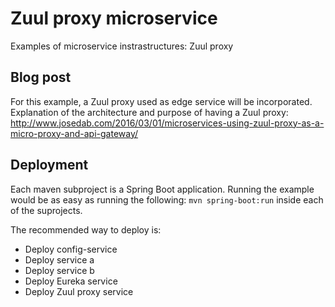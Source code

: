 # Zuul proxy microservice
Examples of microservice instrastructures: Zuul proxy

## Blog post
For this example, a Zuul proxy used as edge service will be incorporated.
Explanation of the architecture and purpose of having a Zuul proxy:
http://www.josedab.com/2016/03/01/microservices-using-zuul-proxy-as-a-micro-proxy-and-api-gateway/

## Deployment

Each maven subproject is a Spring Boot application. Running the example would be as easy as running the following:
`mvn spring-boot:run`
inside each of the suprojects.

The recommended way to deploy is:

- Deploy config-service
- Deploy service a
- Deploy service b
- Deploy Eureka service
- Deploy Zuul proxy service
